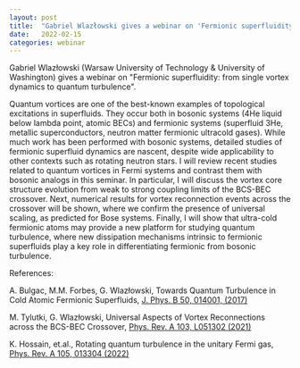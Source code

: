 ```yaml
---
layout: post
title:  "Gabriel Wlazłowski gives a webinar on 'Fermionic superfluidity: from single vortex dynamics to quantum turbulence' at 4pm UK time"
date:   2022-02-15
categories: webinar
---
```


Gabriel Wlazłowski (Warsaw University of Technology & University of Washington) gives a webinar on "Fermionic superfluidity: from single vortex dynamics to quantum turbulence".

Quantum vortices are one of the best-known examples of topological excitations in superfluids. They occur both in bosonic systems (4He liquid below lambda point, atomic BECs) and fermionic systems (superfluid 3He, metallic superconductors, neutron matter fermionic ultracold gases). While much work has been performed with bosonic systems, detailed studies of fermionic superfluid dynamics are nascent, despite wide applicability to other contexts such as rotating neutron stars. I will review recent studies related to quantum vortices in Fermi systems and contrast them with bosonic analogs in this seminar. In particular, I will discuss the vortex core structure evolution from weak to strong coupling limits of the BCS-BEC crossover. Next, numerical results for vortex reconnection events across the crossover will be shown, where we confirm the presence of universal scaling, as predicted for Bose systems. Finally, I will show that ultra-cold fermionic atoms may provide a new platform for studying quantum turbulence, where new dissipation mechanisms intrinsic to fermionic superfluids play a key role in differentiating fermionic from bosonic turbulence.

References:

A. Bulgac, M.M. Forbes, G. Wlazłowski, Towards Quantum Turbulence in Cold Atomic Fermionic Superfluids, [J. Phys. B 50, 014001, (2017)](https://iopscience.iop.org/article/10.1088/1361-6455/50/1/014001)

M. Tylutki, G. Wlazłowski, Universal Aspects of Vortex Reconnections across the BCS-BEC Crossover, [Phys. Rev. A 103, L051302 (2021)](https://doi.org/10.1103/PhysRevA.103.L051302)

K. Hossain, et.al., Rotating quantum turbulence in the unitary Fermi gas, [Phys. Rev. A 105, 013304 (2022)](https://doi.org/10.1103/PhysRevA.105.013304)
